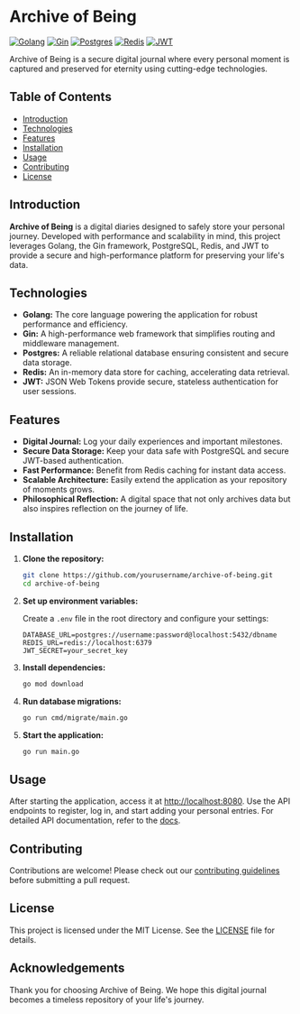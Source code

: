 # Archive of Being

[![Golang](https://img.shields.io/badge/Go-1.18+-00ADD8?logo=go)](https://golang.org/)
[![Gin](https://img.shields.io/badge/Gin-v1.7.4-000000?logo=gin)](https://github.com/gin-gonic/gin)
[![Postgres](https://img.shields.io/badge/PostgreSQL-13-336791?logo=postgresql)](https://www.postgresql.org/)
[![Redis](https://img.shields.io/badge/Redis-6.2-CB3837?logo=redis)](https://redis.io/)
[![JWT](https://img.shields.io/badge/JWT-json_web_token-FE6C9A?logo=jwt)](https://jwt.io/)

Archive of Being is a secure digital journal where every personal moment is captured and preserved for eternity using cutting-edge technologies.

## Table of Contents
- [Introduction](#introduction)
- [Technologies](#technologies)
- [Features](#features)
- [Installation](#installation)
- [Usage](#usage)
- [Contributing](#contributing)
- [License](#license)

## Introduction
**Archive of Being** is a digital diaries designed to safely store your personal journey. Developed with performance and scalability in mind, this project leverages Golang, the Gin framework, PostgreSQL, Redis, and JWT to provide a secure and high-performance platform for preserving your life's data.

## Technologies
- **Golang:** The core language powering the application for robust performance and efficiency.
- **Gin:** A high-performance web framework that simplifies routing and middleware management.
- **Postgres:** A reliable relational database ensuring consistent and secure data storage.
- **Redis:** An in-memory data store for caching, accelerating data retrieval.
- **JWT:** JSON Web Tokens provide secure, stateless authentication for user sessions.

## Features
- **Digital Journal:** Log your daily experiences and important milestones.
- **Secure Data Storage:** Keep your data safe with PostgreSQL and secure JWT-based authentication.
- **Fast Performance:** Benefit from Redis caching for instant data access.
- **Scalable Architecture:** Easily extend the application as your repository of moments grows.
- **Philosophical Reflection:** A digital space that not only archives data but also inspires reflection on the journey of life.

## Installation

1. **Clone the repository:**
    ```bash
    git clone https://github.com/yourusername/archive-of-being.git
    cd archive-of-being
    ```

2. **Set up environment variables:**

   Create a `.env` file in the root directory and configure your settings:
    ```env
    DATABASE_URL=postgres://username:password@localhost:5432/dbname
    REDIS_URL=redis://localhost:6379
    JWT_SECRET=your_secret_key
    ```

3. **Install dependencies:**
    ```bash
    go mod download
    ```

4. **Run database migrations:**
    ```bash
    go run cmd/migrate/main.go
    ```

5. **Start the application:**
    ```bash
    go run main.go
    ```

## Usage
After starting the application, access it at [http://localhost:8080](http://localhost:8080). Use the API endpoints to register, log in, and start adding your personal entries. For detailed API documentation, refer to the [docs](docs/API.md).

## Contributing
Contributions are welcome! Please check out our [contributing guidelines](CONTRIBUTING.md) before submitting a pull request.

## License
This project is licensed under the MIT License. See the [LICENSE](LICENSE) file for details.

## Acknowledgements
Thank you for choosing Archive of Being. We hope this digital journal becomes a timeless repository of your life's journey.
